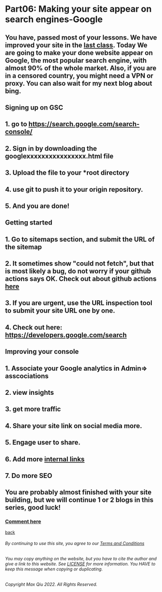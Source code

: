 # Part06: Making your site appear on search engines-Google
## You have, passed most of your lessons. We have improved your site in the [last class](https://qqiumax.github.io/blog/improving-your-site/). Today We are going to make your done website appear on Google, the most popular search engine, with almost 90% of the whole market. Also, if you are in a censored country, you might need a VPN or proxy. You can also wait for my next blog about bing.
## **Signing up on GSC**
## 1. go to <https://search.google.com/search-console/>
## 2. Sign in by downloading the googlexxxxxxxxxxxxxxxx.html file
## 3. Upload the file to your ***root** directory
## 4. use git to push it to your origin repository.
## 5. And you are done!

## **Getting started**
## 1. Go to sitemaps section, and submit the URL of the sitemap
## 2. It sometimes show "could not fetch", but that is most likely a bug, do not worry if your github actions says OK. Check out about github actions [here](https://qqiumax.github.io/blog/troubleshoot1/)
## 3. If you are urgent, use the URL inspection tool to submit your site URL one by one.
## 4. Check out here: <https://developers.google.com/search>

## **Improving your console**
## 1. Associate your Google analytics in Admin=> asscociations
## 2. view insights
## 3. get more traffic
## 4. Share your site link on social media more.
## 5. Engage user to share.
## 6. Add more [internal links](https://qqiumax.github.io/blog/)
## 7. Do more SEO

## You are probably almost finished with your site building, but we will continue 1 or 2 blogs in this series, good luck!
### **[Comment here](https://qqiumax.github.io/comment/)**
[back](https://qqiumax.github.io/blog/)

###### By continuing to use this site, you agree to our [Terms and Conditions](https://qqiumax.github.io/terms/)

###### You may copy anything on the website, but you have to cite the author and give a link to this website. See [LICENSE](https://qqiumax.github.io/LICENSE) for more information. You HAVE to keep this message when copying or duplicating.

###### Copyright Max Qiu 2022. All Rights Reserved.